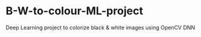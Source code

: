 # B-W-to-colour-ML-project
Deep Learning project to colorize black &amp; white images using OpenCV DNN
